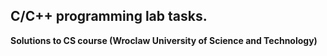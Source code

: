 ## C/C++ programming lab tasks.
**Solutions to CS course  (Wroclaw University of Science and Technology)**